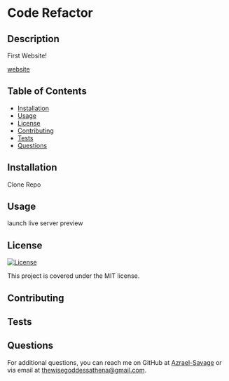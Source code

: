 # Code Refactor

## Description
First Website!


[website](https://user-images.githubusercontent.com/113001155/224178437-68050768-aa56-42d1-a1a3-064af4eacd03.png)


## Table of Contents
- [Installation](#installation)
- [Usage](#usage)
- [License](#license)
- [Contributing](#contributing)
- [Tests](#tests)
- [Questions](#questions)

## Installation
Clone Repo

## Usage
launch live server preview

## License
[![License](https://img.shields.io/badge/License-MIT-yellow.svg)](https://opensource.org/licenses/MIT)

This project is covered under the MIT license.

## Contributing


## Tests


## Questions
For additional questions, you can reach me on GitHub at [Azrael-Savage](https://github.com/Azrael-Savage)
or via email at thewisegoddessathena@gmail.com.
